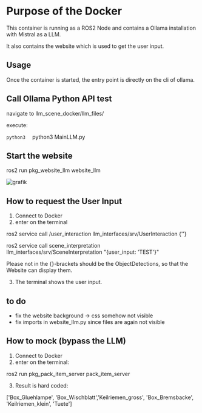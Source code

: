 # Purpose of the Docker

This container is running as a ROS2 Node and contains a Ollama installation with Mistral as a LLM.

It also contains the website which is used to get the user input.


## Usage

Once the container is started, the entry point is directly on the cli of ollama.

## Call Ollama Python API test

navigate to llm_scene_docker/llm_files/

execute: 

```python3  ```
python3 MainLLM.py

## Start the website

ros2 run pkg_website_llm website_llm 

![grafik](https://github.com/user-attachments/assets/576399b9-9e6e-4e6c-a981-a111ccab70f3)


## How to request the User Input

1. Connect to Docker
2. enter on the terminal
   
ros2 service call /user_interaction llm_interfaces/srv/UserInteraction {''}

ros2 service call scene_interpretation llm_interfaces/srv/SceneInterpretation "{user_input: 'TEST'}"


Please not in the {}-brackets should be the ObjectDetections, so that the Website can display them.

3. The terminal shows the user input.



## to do

- fix the website background -> css somehow not visible
- fix imports in website_llm.py since files are again not visible



## How to mock (bypass the LLM) 

1. Connect to Docker
2. enter on the terminal:

ros2 run pkg_pack_item_server pack_item_server

3. Result is hard coded:

['Box_Gluehlampe', 'Box_Wischblatt','Keilriemen_gross', 'Box_Bremsbacke', 'Keilriemen_klein', 'Tuete']
